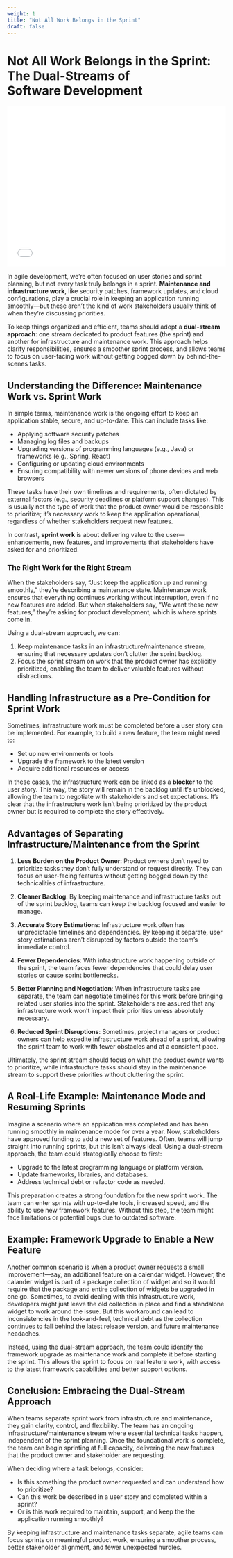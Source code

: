 ```yaml
---
weight: 1
title: "Not All Work Belongs in the Sprint"
draft: false
---
```


# Not All Work <nobr>Belongs in the Sprint:</nobr> <nobr>The Dual-Streams</nobr> of <nobr>Software Development</nobr>

<iframe src="dual-streams.html" width="100%" height="370" frameborder="0" scrolling="no" allowfullscreen></iframe>

In agile development, we’re often focused on user stories and sprint planning, but not every task truly belongs in a sprint. **Maintenance and infrastructure work**, like security patches, framework updates, and cloud configurations, play a crucial role in keeping an application running smoothly—but these aren’t the kind of work stakeholders usually think of when they’re discussing priorities.

To keep things organized and efficient, teams should adopt a **dual-stream approach**: one stream dedicated to product features (the sprint) and another for infrastructure and maintenance work. This approach helps clarify responsibilities, ensures a smoother sprint process, and allows teams to focus on user-facing work without getting bogged down by behind-the-scenes tasks.

## Understanding the Difference: Maintenance Work vs. Sprint Work

In simple terms, maintenance work is the ongoing effort to keep an application stable, secure, and up-to-date. This can  include tasks like:
- Applying software security patches
- Managing log files and backups
- Upgrading versions of programming languages (e.g., Java) or frameworks (e.g., Spring, React)
- Configuring or updating cloud environments
- Ensuring compatibility with newer versions of phone devices and web browsers

These tasks have their own timelines and requirements, often dictated by external factors (e.g., security deadlines or platform support changes). This is usually not the type of work that the product owner would be responsible to prioritize; it’s necessary work to keep the application operational, regardless of whether stakeholders request new features.

In contrast, **sprint work** is about delivering value to the user—enhancements, new features, and improvements that stakeholders have asked for and prioritized.

### The Right Work for the Right Stream

When the stakeholders say, “Just keep the application up and running smoothly,” they’re describing a maintenance state. Maintenance work ensures that everything continues working without interruption, even if no new features are added. But when stakeholders say, “We want these new features,” they’re asking for product development, which is where sprints come in.

Using a dual-stream approach, we can:
1. Keep maintenance tasks in an infrastructure/maintenance stream, ensuring that necessary updates don’t clutter the sprint backlog.
2. Focus the sprint stream on work that the product owner has explicitly prioritized, enabling the team to deliver valuable features without distractions.

## Handling Infrastructure as a Pre-Condition for Sprint Work

Sometimes, infrastructure work must be completed before a user story can be implemented. For example, to build a new feature, the team might need to:
- Set up new environments or tools
- Upgrade the framework to the latest version
- Acquire additional resources or access

In these cases, the infrastructure work can be linked as a **blocker** to the user story. This way, the story will remain in the backlog until it's unblocked, allowing the team to negotiate with stakeholders and set expectations. It’s clear that the infrastructure work isn’t being prioritized by the product owner but is required to complete the story effectively.

## Advantages of Separating Infrastructure/Maintenance from the Sprint

1. **Less Burden on the Product Owner**: Product owners don’t need to prioritize tasks they don’t fully understand or request directly. They can focus on user-facing features without getting bogged down by the technicalities of infrastructure.

2. **Cleaner Backlog**: By keeping maintenance and infrastructure tasks out of the sprint backlog, teams can keep the backlog focused and easier to manage.

3. **Accurate Story Estimations**: Infrastructure work often has unpredictable timelines and dependencies. By keeping it separate, user story estimations aren’t disrupted by factors outside the team’s immediate control.

4. **Fewer Dependencies**: With infrastructure work happening outside of the sprint, the team faces fewer dependencies that could delay user stories or cause sprint bottlenecks.

5. **Better Planning and Negotiation**: When infrastructure tasks are separate, the team can negotiate timelines for this work before bringing related user stories into the sprint. Stakeholders are assured that any infrastructure work won’t impact their priorities unless absolutely necessary.

6. **Reduced Sprint Disruptions**: Sometimes, project managers or product owners can help expedite infrastructure work ahead of a sprint, allowing the sprint team to work with fewer obstacles and at a consistent pace.

Ultimately, the sprint stream should focus on what the product owner wants to prioritize, while infrastructure tasks should stay in the maintenance stream to support these priorities without cluttering the sprint.

## A Real-Life Example: Maintenance Mode and Resuming Sprints

Imagine a scenario where an application was completed and has been running smoothly in maintenance mode for over a year. Now, stakeholders have approved funding to add a new set of features. Often, teams will jump straight into running sprints, but this isn’t always ideal. Using a dual-stream approach, the team could strategically choose to first:
- Upgrade to the latest programming language or platform version.
- Update frameworks, libraries, and databases.
- Address technical debt or refactor code as needed.

This preparation creates a strong foundation for the new sprint work. The team can enter sprints with up-to-date tools, increased speed, and the ability to use new framework features. Without this step, the team might face limitations or potential bugs due to outdated software.

## Example: Framework Upgrade to Enable a New Feature

Another common scenario is when a product owner requests a small improvement—say, an additional feature on a calendar widget. However, the calander widget is part of a package collection of widget and so it would require that the package and entire collection of widgets be upgraded in one go. Sometimes, to avoid dealing with this infrastructure work, developers might just leave the old collection in place and find a standalone widget to work around the issue. But this workaround can lead to inconsistencies in the look-and-feel, technical debt as the collection continues to fall behind the latest release version, and future maintenance headaches.

Instead, using the dual-stream approach, the team could identify the framework upgrade as maintenance work and complete it before starting the sprint. This allows the sprint to focus on real feature work, with access to the latest framework capabilities and better support options.

## Conclusion: Embracing the Dual-Stream Approach

When teams separate sprint work from infrastructure and maintenance, they gain clarity, control, and flexibility. The team has an ongoing infrastructure/maintenance stream where essential technical tasks happen, independent of the sprint planning. Once the foundational work is complete, the team can begin sprinting at full capacity, delivering the new features that the product owner and stakeholder are requesting.

When deciding where a task belongs, consider:
- Is this something the product owner requested and can understand how to prioritize?
- Can this work be described in a user story and completed within a sprint?
- Or is this work required to maintain, support, and keep the the application running smoothly?

By keeping infrastructure and maintenance tasks separate, agile teams can focus sprints on meaningful product work, ensuring a smoother process, better stakeholder alignment, and fewer unexpected hurdles.
